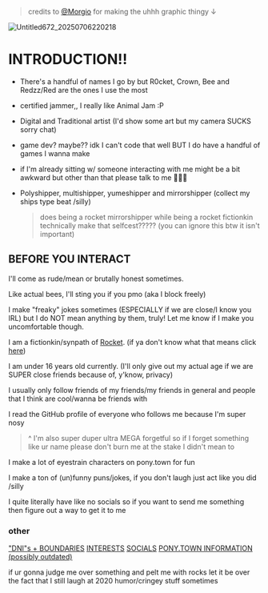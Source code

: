 > credits to [@Morgio](https://github.com/Morgio) for making the uhhh graphic thingy ↓

![Untitled672_20250706220218](https://github.com/user-attachments/assets/8458442a-0195-4a86-832f-cbd7f7c021b7)

# INTRODUCTION!!

- There's a handful of names I go by but R0cket, Crown, Bee and Redzz/Red are the ones I use the most

- certified jammer,, I really like Animal Jam :P

- Digital and Traditional artist (I'd show some art but my camera SUCKS sorry chat)

- game dev? maybe?? idk I can't code that well BUT I do have a handful of games I wanna make

- if I'm already sitting w/ someone interacting with me might be a bit awkward but other than that please talk to me 🙏🙏🙏

- Polyshipper, multishipper, yumeshipper and mirrorshipper (collect my ships type beat /silly)

  > does being a rocket mirrorshipper while being a rocket fictionkin technically make that selfcest????? (you can ignore this btw it isn't important)

## BEFORE YOU INTERACT

I'll come as rude/mean or brutally honest sometimes.

Like actual bees, I'll sting you if you pmo (aka I block freely)

I make "freaky" jokes sometimes (ESPECIALLY if we are close/I know you IRL) but I do NOT mean anything by them, truly! Let me know if I make you uncomfortable though.

I am a fictionkin/synpath of [Rocket](https://phighting.wiki/Rocket). (if ya don't know what that means click [here](https://fkin.carrd.co/))

I am under 16 years old currently. (I'll only give out my actual age if we are SUPER close friends because of, y'know, privacy)

I usually only follow friends of my friends/my friends in general and people that I think are cool/wanna be friends with

I read the GitHub profile of everyone who follows me because I'm super nosy

> ^ I'm also super duper ultra MEGA forgetful so if I forget something like ur name please don't burn me at the stake I didn't mean to

I make a lot of eyestrain characters on pony.town for fun

I make a ton of (un)funny puns/jokes, if you don't laugh just act like you did /silly

I quite literally have like no socials so if you want to send me something then figure out a way to get it to me

### other

["DNI"s + BOUNDARIES](https://github.com/machine-detonation/FFFFFF)    [INTERESTS](https://github.com/machine-detonation/EDD3A0)    [SOCIALS](https://github.com/machine-detonation/7CCA92)    [PONY.TOWN INFORMATION (possibly outdated)](https://github.com/machine-detonation/000000)

if ur gonna judge me over something and pelt me with rocks let it be over the fact that I still laugh at 2020 humor/cringey stuff sometimes
